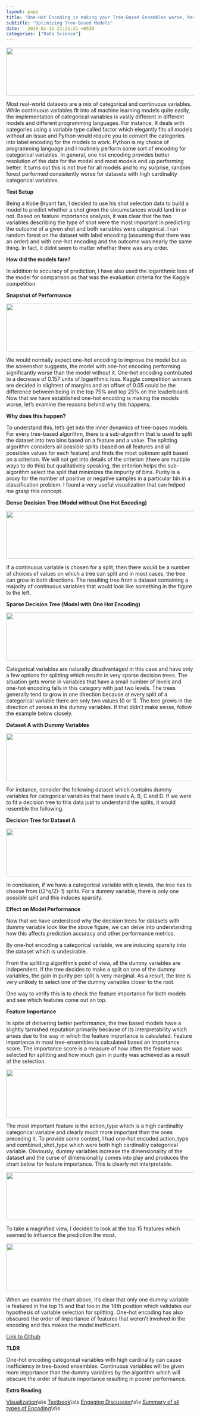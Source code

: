 ```yaml
---
layout: page
title: "One-Hot Encoding is making your Tree-Based Ensembles worse, here’s why?"
subtitle: "Optimizing Tree-Based Models"
date:   2019-01-11 21:21:21 +0530
categories: ["Data Science"]
---
```


<center>
<p class="aligncenter">
<img src="{{ '/assets/img/1*WMUQM7RFLh3-ej0_M1hHMQ.jpeg' | prepend: site.baseurl }}" class="center" alt="centered image" style="width:1512px;height:128px;"/>
</p>
</center>

<p>Most real-world datasets are a mix of categorical and continuous variables. While continuous variables fit into all machine learning models quite easily, the implementation of categorical variables is vastly different in different models and different programming languages. For instance, R deals with categories using a variable type called factor which elegantly fits all models without an issue and Python would require you to convert the categories into label encoding for the models to work. Python is my choice of programming language and I routinely perform some sort of encoding for categorical variables. In general, one hot encoding provides better resolution of the data for the model and most models end up performing better. It turns out this is not true for all models and to my surprise, random forest performed consistently worse for datasets with high cardinality categorical variables.</p>
  
**Test Setup**

<p>Being a Kobe Bryant fan, I decided to use his shot selection data to build a model to predict whether a shot given the circumstances would land in or not. Based on feature importance analysis, it was clear that the two variables describing the type of shot were the most important in predicting the outcome of a given shot and both variables were categorical. I ran random forest on the dataset with label encoding (assuming that there was an order) and with one-hot encoding and the outcome was nearly the same thing. In fact, it didnt seem to matter whether there was any order.</p>

**How did the models fare?**
  
<p>In addition to accuracy of prediction, I have also used the logarithmic loss of the model for comparison as that was the evaluation criteria for the Kaggle competition.</p>


**Snapshot of Performance**
<center>
<p class="aligncenter">
<img src="{{ '/assets/img/1*vWhYH9KaUeDhjNB6cOU_sw.png' | prepend: site.baseurl }}" class="center" alt="centered image" style="width:1512px;height:128px;"/>
</p>
</center>

<p>We would normally expect one-hot encoding to improve the model but as the screenshot suggests, the model with one-hot encoding performing significantly worse than the model without it. One-hot encoding contributed to a decrease of 0.157 units of logarithmic loss. Kaggle competition winners are decided in slightest of margins and an offset of 0.05 could be the difference between being in the top 75% and top 25% on the leaderboard. Now that we have established one-hot encoding is making the models worse, let’s examine the reasons behind why this happens.</p>

**Why does this happen?**

<p>To understand this, let’s get into the inner dynamics of tree-bases models. For every tree-based algorithm, there is a sub-algorithm that is used to split the dataset into two bins based on a feature and a value. The splitting algorithm considers all possible splits (based on all features and all possibles values for each feature) and finds the most optimum split based on a criterion. We will not get into details of the criterion (there are multiple ways to do this) but qualitatively speaking, the criterion helps the sub-algorithm select the split that minimizes the impurity of bins. Purity is a proxy for the number of positive or negative samples in a particular bin in a classification problem. I found a very useful visualization that can helped me grasp this concept.</p>

**Dense Decision Tree (Model without One Hot Encoding)**
<center>
<p class="aligncenter">
<img src="{{ '/assets/img/1*rJldhOQ8qofb-UsvEDwAdg.png' | prepend: site.baseurl }}" class="center" alt="centered image" style="width:1512px;height:128px;"/>
</p>
</center>

<p>If a continuous variable is chosen for a split, then there would be a number of choices of values on which a tree can split and in most cases, the tree can grow in both directions. The resulting tree from a dataset containing a majority of continuous variables that would look like something in the figure to the left.</p>

**Sparse Decision Tree (Model with One Hot Encoding)**
<center>
<p class="aligncenter">
<img src="{{ '/assets/img/1*waMbIQifR03o_1hHzNYgbw.png' | prepend: site.baseurl }}" class="center" alt="centered image" style="width:1512px;height:128px;"/>
</p>
</center>

<p>Categorical variables are naturally disadvantaged in this case and have only a few options for splitting which results in very sparse decision trees. The situation gets worse in variables that have a small number of levels and one-hot encoding falls in this category with just two levels. The trees generally tend to grow in one direction because at every split of a categorical variable there are only two values (0 or 1). The tree grows in the direction of zeroes in the dummy variables. If that didn’t make sense, follow the example below closely.</p>

**Dataset A with Dummy Variables**
<center>
<p class="aligncenter">
<img src="{{ '/assets/img/1*UXFyRYdfpCYwfkAuMcDjMg.png' | prepend: site.baseurl }}" class="center" alt="centered image" style="width:1512px;height:128px;"/>
</p>
</center>

<p>For instance, consider the following dataset which contains dummy variables for
categorical variables that have levels A, B, C and D. If we were to fit a decision tree to this data just to understand the splits, it would resemble the following.</p>

**Decision Tree for Dataset A**
<center>
<p class="aligncenter">
<img src="{{ '/assets/img/1*jOMNT-nHwABGVchKX0Pi3Q.jpeg' | prepend: site.baseurl }}" class="center" alt="centered image" style="width:1512px;height:128px;"/>
</p>
</center>

<p>In conclusion, if we have a categorical variable with q levels, the tree has to choose from ((2^q/2)-1) splits. For a dummy variable, there is only one possible split and this induces sparsity.</p>

**Effect on Model Performance**
  
<p>Now that we have understood why the decision trees for datasets with dummy variable look like the above figure, we can delve into understanding how this affects prediction accuracy and other performance metrics.</p>
  
<p>By one-hot encoding a categorical variable, we are inducing sparsity into the dataset which is undesirable.</p>
  
<p>From the splitting algorithm’s point of view, all the dummy variables are independent. If the tree decides to make a split on one of the dummy variables, the gain in purity per split is very marginal. As a result, the tree is very unlikely to select one of the dummy variables closer to the root.</p>
  
<p>One way to verify this is to check the feature importance for both models and see which features come out on top.</p>

**Feature Importance**
  
<p>In spite of delivering better performance, the tree based models have a slightly tarnished reputation primarily because of its interpretability which arises due to the way in which the feature importance is calculated. Feature importance in most tree-ensembles is calculated based an importance score. The importance score is a measure of how often the feature was selected for splitting and how much gain in purity was achieved as a result of the selection.</p>

<center>
<p class="aligncenter">
<img src="{{ '/assets/img/1*aMaOMQ0bIt9txo_YMcSiTQ.png' | prepend: site.baseurl }}" class="center" alt="centered image" style="width:1512px;height:128px;"/>
</p>
</center>

<p>The most important feature is the action_type which is a high cardinality categorical variable and clearly much more important than the ones preceding it. To provide some context, I had one-hot encoded action_type and combined_shot_type which were both high cardinality categorical variable. Obviously, dummy variables increase the dimensionality of the dataset and the curse of dimensionality comes into play and produces the chart below for feature importance. This is clearly not interpretable.</p>

<center>
<p class="aligncenter">
<img src="{{ '/assets/img/1*VT1vwxH9k_Ra1B6JkMwSJw.png' | prepend: site.baseurl }}" class="center" alt="centered image" style="width:1512px;height:128px;"/>
</p>
</center>

<p>To take a magnified view, I decided to look at the top 15 features which seemed to influence the prediction the most.</p>

<center>
<p class="aligncenter">
<img src="{{ '/assets/img/1*gMBpcUHN0LFCYr6JQ95_dg.png' | prepend: site.baseurl }}" class="center" alt="centered image" style="width:1512px;height:128px;"/>
  </p>
</center>

<p>When we examine the chart above, it’s clear that only one dummy variable is featured in the top 15 and that too in the 14th position which validates our hypothesis of variable selection for splitting. One-hot encoding has also obscured the order of importance of features that weren’t involved in the encoding and this makes the model inefficient.</p>
  
[Link to Github](https://github.com/rakeshravidata/Kobe-Shot-Selection-Prediction-)

  
**TLDR**

<p>One-hot encoding categorical variables with high cardinality can cause inefficiency in tree-based ensembles. Continuous variables will be given more importance than the dummy variables by the algorithm which will obscure the order of feature importance resulting in poorer performance.</p>
  
**Extra Reading**

[Visualization](http://www.r2d3.us/visual-intro-to-machine-learning-part-1/)\s\s
[Textbook](https://web.stanford.edu/~hastie/ElemStatLearn/)\s\s
[Engaging Discussion](https://www.kaggle.com/c/zillow-prize-1/discussion/38793)\s\s
[Summary of all types of Encoding](https://medium.com/data-design/visiting-categorical-features-and-encoding-in-decision-trees-53400fa65931)\s\s
